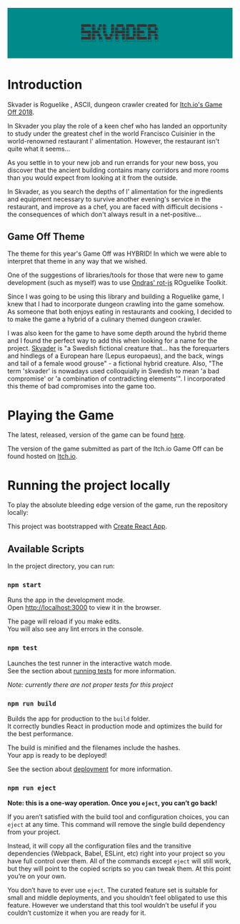 ![Skvader title header](docs/images/title_header.png)

# Introduction
Skvader is Roguelike ,  ASCII,  dungeon crawler created for [Itch.io's Game Off 2018](https://itch.io/jam/game-off-2018).

In Skvader you play the role of a keen chef who has landed an opportunity to study under the greatest chef in the world Francisco Cuisinier in the world-renowned restaurant l' alimentation. However, the restaurant isn't quite what it seems...

As you settle in to your new job and run errands for your new boss, you discover that the ancient building contains many corridors and more rooms than you would expect from looking at it from the outside.

In Skvader, as you search the depths of  l' alimentation for the ingredients and equipment necessary to survive another evening's service in the restaurant, and improve as a chef, you are faced with difficult decisions - the consequences of which don't always result in a net-positive... 

## Game Off Theme
The theme for this year's Game Off was HYBRID! In which we were able to interpret that theme in any way that we wished.

One of the suggestions of libraries/tools for those that were new to game development (such as myself) was to use [Ondras' rot-js](https://github.com/ondras/rot.js) ROguelike Toolkit.

Since I was going to be using this library and building a Roguelike game, I knew that I had to incorporate dungeon crawling into the game somehow. As someone that both enjoys eating in restaurants and cooking, I decided to to make the game a hybrid of a culinary themed dungeon crawler.

I was also keen for the game to have some depth around the hybrid theme and I found the perfect way to add this when looking for a name for the project. [Skvader](https://en.wikipedia.org/wiki/Skvader) is "a Swedish fictional creature that... has the forequarters and hindlegs of a European hare (Lepus europaeus), and the back, wings and tail of a female wood grouse" - a fictional hybrid creature. Also, "The term 'skvader' is nowadays used colloquially in Swedish to mean 'a bad compromise' or 'a combination of contradicting elements'". I incorporated this theme of bad compromises into the game too. 

# Playing the Game

The latest, released, version of the game can be found [here](http://skvader.s3-website-us-east-1.amazonaws.com/).

The version of the game submitted as part of the Itch.io Game Off can be found hosted on [Itch.io](https://stevejaxon.itch.io/skvader).

# Running the project locally

To play the absolute bleeding edge version of the game, run the repository locally:

This project was bootstrapped with [Create React App](https://github.com/facebook/create-react-app).

## Available Scripts

In the project directory, you can run:

### `npm start`

Runs the app in the development mode.<br>
Open [http://localhost:3000](http://localhost:3000) to view it in the browser.

The page will reload if you make edits.<br>
You will also see any lint errors in the console.

### `npm test`

Launches the test runner in the interactive watch mode.<br>
See the section about [running tests](https://facebook.github.io/create-react-app/docs/running-tests) for more information.

*Note: currently there are not proper tests for this project*

### `npm run build`

Builds the app for production to the `build` folder.<br>
It correctly bundles React in production mode and optimizes the build for the best performance.

The build is minified and the filenames include the hashes.<br>
Your app is ready to be deployed!

See the section about [deployment](https://facebook.github.io/create-react-app/docs/deployment) for more information.

### `npm run eject`

**Note: this is a one-way operation. Once you `eject`, you can’t go back!**

If you aren’t satisfied with the build tool and configuration choices, you can `eject` at any time. This command will remove the single build dependency from your project.

Instead, it will copy all the configuration files and the transitive dependencies (Webpack, Babel, ESLint, etc) right into your project so you have full control over them. All of the commands except `eject` will still work, but they will point to the copied scripts so you can tweak them. At this point you’re on your own.

You don’t have to ever use `eject`. The curated feature set is suitable for small and middle deployments, and you shouldn’t feel obligated to use this feature. However we understand that this tool wouldn’t be useful if you couldn’t customize it when you are ready for it.
